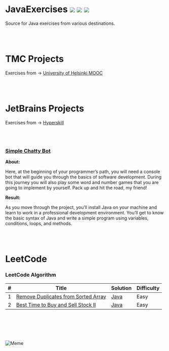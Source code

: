 # JavaExercises ![](https://img.shields.io/badge/Java-Practice-orange) ![](https://awesome.re/badge.svg) ![](https://img.shields.io/github/commit-activity/m/omix12/javaexercises)


Source for Java exercises from various destinations.

<br></br>

# TMC Projects 

Exercises from -> [University of Helsinki MOOC](https://java-programming.mooc.fi)

<br></br>

# JetBrains Projects 

Exercises from -> [Hyperskill](https://hyperskill.org)

<br></br>

### [Simple Chatty Bot](https://github.com/omix12/JavaExercises/tree/master/JetBrains%20Academy%20Projects/Simple%20Chatty%20Bot)

**About:**

Here, at the beginning of your programmer’s path, you will need a console bot that will guide you through the basics of software development. During this journey you will also play some word and number games that you are going to implement by yourself. Pack up and hit the road, my friend!

**Result:** 

As you move through the project, you’ll install Java on your machine and learn to work in a professional development environment. You’ll get to know the basic syntax of Java and write a simple program using variables, conditions, loops, and methods.

<br></br>

LeetCode
========

### LeetCode Algorithm

| # | Title | Solution | Difficulty |
|---| ----- | -------- | ---------- |
|1|[Remove Duplicates from Sorted Array](https://leetcode.com/problems/remove-duplicates-from-sorted-array/) | [Java](./LeetCode/RemoveDuplicatesFromSortedArray.java)|Easy|
|2|[  Best Time to Buy and Sell Stock II](https://leetcode.com/problems/best-time-to-buy-and-sell-stock-ii/) | [Java](./LeetCode/BestTimeToBuyAndSellStock2.java)|Easy|


<br></br>
<br></br>

![Meme](https://external-preview.redd.it/StjZQvHK1ae7n_vmSi9zLrTHwHtw-RpKIqEHpi80yJc.jpg?auto=webp&s=ae2485fb94343f513083b8a042bdfcabd524ec3e)
